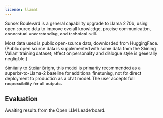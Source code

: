```yaml
---
license: llama2
---
```

Sunset Boulevard is a general capability upgrade to Llama 2 70b, using open source data to improve overall knowledge, precise communication, conceptual understanding, and technical skill.


Most data used is public open-source data, downloaded from HuggingFace. (Public open source data is supplemented with some data from the Shining Valiant training dataset; effect on personality and dialogue style is generally negligible.)


Similarly to Stellar Bright, this model is primarily recommended as a superior-to-Llama-2 baseline for additional finetuning, not for direct deployment to production as a chat model. The user accepts full responsibility for all outputs.


## Evaluation

Awaiting results from the Open LLM Leaderboard.